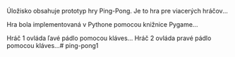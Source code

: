 Úložisko obsahuje prototyp hry Ping-Pong. Je to hra pre viacerých hráčov...

Hra bola implementovaná v Pythone pomocou knižnice Pygame...

Hráč 1 ovláda ľavé pádlo pomocou kláves... Hráč 2 ovláda pravé pádlo pomocou kláves...# ping-pong1
